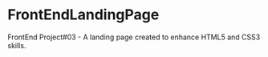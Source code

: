 # FrontEndLandingPage
FrontEnd Project#03 - A landing page created to enhance HTML5 and CSS3 skills.
